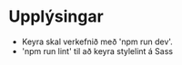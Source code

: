 # Upplýsingar
* Keyra skal verkefnið með 'npm run dev'.
* 'npm run lint' til að keyra stylelint á Sass
